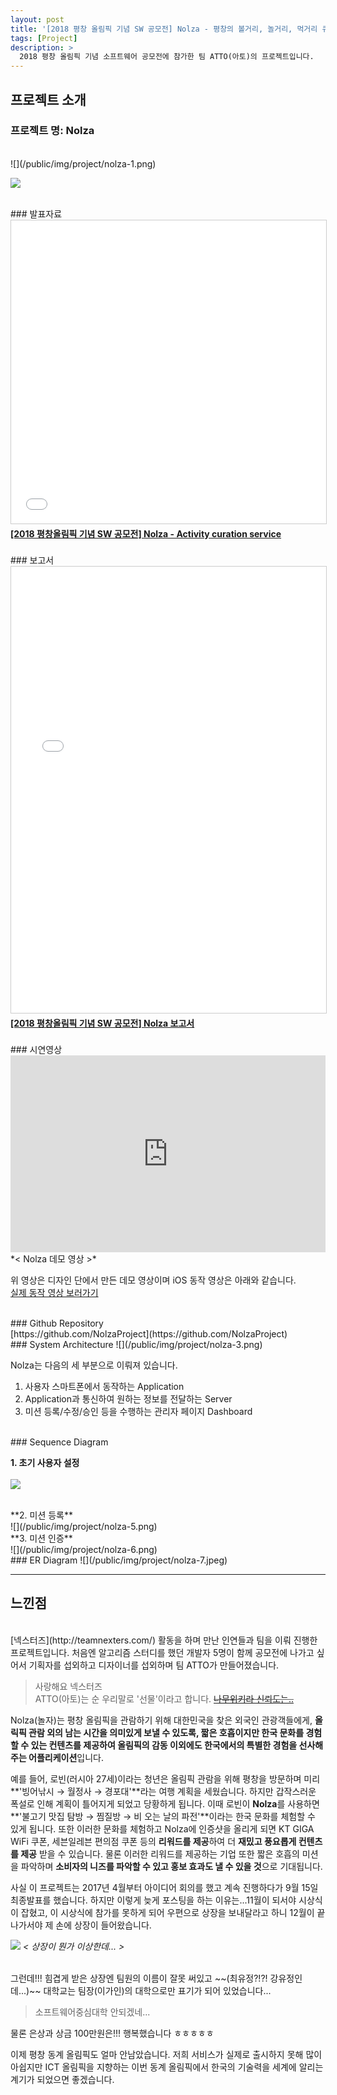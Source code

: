 ```yaml
---
layout: post
title: '[2018 평창 올림픽 기념 SW 공모전] Nolza - 평창의 볼거리, 놀거리, 먹거리 큐레이션 서비스'
tags: [Project]
description: >
  2018 평창 올림픽 기념 소프트웨어 공모전에 참가한 팀 ATTO(아토)의 프로젝트입니다.  
---
```


## 프로젝트 소개  

### 프로젝트 명: Nolza  
<br/>  
![](/public/img/project/nolza-1.png)  

![](/public/img/project/nolza-2.png)  

<br/>
### 발표자료
<div>
<iframe src="//www.slideshare.net/slideshow/embed_code/key/MNlnL5VJCYFqEM" width="100%" height="485" frameborder="0" marginwidth="0" marginheight="0" scrolling="no" style="border:1px solid #CCC; border-width:1px; margin-bottom:5px; max-width: 100%;" allowfullscreen> </iframe> <div style="margin-bottom:5px"> <strong> <a href="//www.slideshare.net/JunyoungJung8/2018-sw-nolza-activity-curation-service" title="[2018 평창올림픽 기념 SW 공모전] Nolza - Activity curation service" target="_blank">[2018 평창올림픽 기념 SW 공모전] Nolza - Activity curation service</a> </strong></div>
</div>  

<br/>
### 보고서  
<div>
<iframe src="//www.slideshare.net/slideshow/embed_code/key/zWIDiAIVuEnz5" width="100%" height="714" frameborder="0" marginwidth="0" marginheight="0" scrolling="no" style="border:1px solid #CCC; border-width:1px; margin-bottom:5px; max-width: 100%;" allowfullscreen> </iframe> <div style="margin-bottom:5px"> <strong> <a href="//www.slideshare.net/JunyoungJung8/2018-sw-nolza" title="[2018 평창올림픽 기념 SW 공모전] Nolza 보고서" target="_blank">[2018 평창올림픽 기념 SW 공모전] Nolza 보고서</a> </strong> </div>
</div>  

<br/>
### 시연영상
<div>
<iframe width="100%" height="315" src="https://www.youtube.com/embed/bOjz14wolck" frameborder="0" gesture="media" allow="encrypted-media" allowfullscreen></iframe>
</div>  
*< Nolza 데모 영상 >*  

위 영상은 디자인 단에서 만든 데모 영상이며 iOS 동작 영상은 아래와 같습니다.  
[실제 동작 영상 보러가기](https://youtu.be/yH_-CQ9dutc)  

<br/>
### Github Repository  
<br/>
[https://github.com/NolzaProject](https://github.com/NolzaProject)  

<br/>
### System Architecture  
![](/public/img/project/nolza-3.png)  

Nolza는 다음의 세 부분으로 이뤄져 있습니다.  

1. 사용자 스마트폰에서 동작하는 Application  
2. Application과 통신하여 원하는 정보를 전달하는 Server  
3. 미션 등록/수정/승인 등을 수행하는 관리자 페이지 Dashboard  

<br/>
### Sequence Diagram  

**1. 초기 사용자 설정**  
<br/>
![](/public/img/project/nolza-4.png)  

<br/>
**2. 미션 등록**  
<br/>
![](/public/img/project/nolza-5.png)  

<br/>
**3. 미션 인증**  
<br/>
![](/public/img/project/nolza-6.png)  

<br/>
### ER Diagram  
![](/public/img/project/nolza-7.jpeg)  

***  

## 느낀점  
<br/>  
[넥스터즈](http://teamnexters.com/) 활동을 하며 만난 인연들과 팀을 이뤄 진행한 프로젝트입니다. 처음엔 알고리즘 스터디를 했던 개발자 5명이 함께 공모전에 나가고 싶어서 기획자를 섭외하고 디자이너를 섭외하며 팀 ATTO가 만들어졌습니다.  

> 사랑해요 넥스터즈  
> ATTO(아토)는 순 우리말로 '선물'이라고 합니다. ~~[나무위키라 신뢰도는..](https://namu.wiki/w/%EC%95%84%ED%86%A0)~~  

Nolza(놀자)는 평창 올림픽을 관람하기 위해 대한민국을 찾은 외국인 관광객들에게, **올릭픽 관람 외의 남는 시간을 의미있게 보낼 수 있도록, 짧은 호흡이지만 한국 문화를 경험할 수 있는 컨텐츠를 제공하여 올림픽의 감동 이외에도 한국에서의 특별한 경험을 선사해 주는 어플리케이션**입니다.  

예를 들어, 로빈(러시아 27세)이라는 청년은 올림픽 관람을 위해 평창을 방문하며 미리 **'빙어낚시 → 월정사 → 경포대'**라는 여행 계획을 세웠습니다. 하지만 갑작스러운 폭설로 인해 계획이 틀어지게 되었고 당황하게 됩니다. 이때 로빈이 **Nolza**를 사용하면 **'불고기 맛집 탐방 → 찜질방 → 비 오는 날의 파전'**이라는 한국 문화를 체험할 수 있게 됩니다. 또한 이러한 문화를 체험하고 Nolza에 인증샷을 올리게 되면 KT GIGA WiFi 쿠폰, 세븐일레븐 편의점 쿠폰 등의 **리워드를 제공**하여 더 **재밌고 풍요롭게 컨텐츠를 제공** 받을 수 있습니다. 물론 이러한 리워드를 제공하는 기업 또한 짧은 호흡의 미션을 파악하며 **소비자의 니즈를 파악할 수 있고 홍보 효과도 낼 수 있을 것**으로 기대됩니다.  

사실 이 프로젝트는 2017년 4월부터 아이디어 회의를 했고 계속 진행하다가 9월 15일 최종발표를 했습니다. 하지만 이렇게 늦게 포스팅을 하는 이유는...11월이 되서야 시상식이 잡혔고, 이 시상식에 참가를 못하게 되어 우편으로 상장을 보내달라고 하니 12월이 끝나가서야 제 손에 상장이 들어왔습니다.  

![](/public/img/project/nolza-8.JPG)
*< 상장이 뭔가 이상한데... >*  

<br/>
그런데!!! 힘겹게 받은 상장엔 팀원의 이름이 잘못 써있고 ~~(최유정?!?! 강유정인데...)~~  대학교는 팀장(이가인)의 대학으로만 표기가 되어 있었습니다...  

> 소프트웨어중심대학 안되겠네...  

물론 은상과 상금 100만원은!!! 행복했습니다 ㅎㅎㅎㅎㅎ  

이제 평창 동계 올림픽도 얼마 안남았습니다. 저희 서비스가 실제로 출시하지 못해 많이 아쉽지만 ICT 올림픽을 지향하는 이번 동계 올림픽에서 한국의 기술력을 세계에 알리는 계기가 되었으면 좋겠습니다. 

